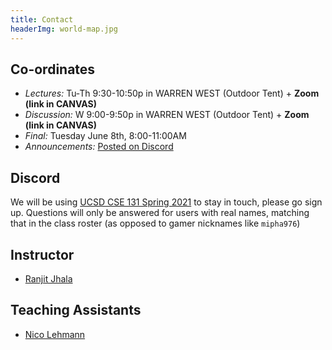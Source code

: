 ```yaml
---
title: Contact
headerImg: world-map.jpg
---
```


## Co-ordinates

- *Lectures:*          Tu-Th 9:30-10:50p in WARREN WEST (Outdoor Tent) + **Zoom (link in CANVAS)**
- *Discussion:*        W 9:00-9:50p      in WARREN WEST (Outdoor Tent) + **Zoom (link in CANVAS)**
- *Final:*             Tuesday June 8th, 8:00-11:00AM
- *Announcements:*     [Posted on Discord](https://discord.com/channels/826242480529211414/826242480957292557)

## Discord

We will be using [UCSD CSE 131 Spring 2021](https://discord.com/channels/826242480529211414/826242480957292557) to stay in touch, please go sign up. Questions will only be answered for users with real names, matching that in the class roster (as opposed to gamer nicknames like `mipha976`)

## Instructor

* [Ranjit Jhala](http://ranjitjhala.github.io)

## Teaching Assistants

* [Nico Lehmann](https://github.com/nilehmann)
